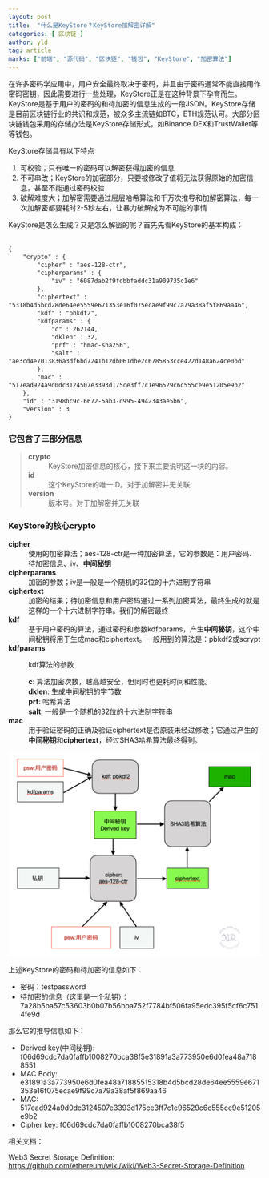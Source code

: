 ```yaml
---
layout: post
title:  "什么是KeyStore？KeyStore加解密详解"
categories: [ 区块链 ]
author: yld
tag: article
marks: ["前端", "源代码", "区块链", "钱包", "KeyStore", "加密算法"]
---
```


<p class="drop-cap">在许多密码学应用中，用户安全最终取决于密码，并且由于密码通常不能直接用作密码密钥，因此需要进行一些处理，KeyStore正是在这种背景下孕育而生。KeyStore是基于用户的密码的和待加密的信息生成的一段JSON。KeyStore存储是目前区块链行业的共识和规范，被众多主流链如BTC，ETH规范认可。大部分区块链钱包采用的存储办法是KeyStore存储形式，如Binance DEX和TrustWallet等等钱包。</p>
<p>KeyStore存储具有以下特点</p>
<ol>
<li>可校验；只有唯一的密码可以解密获得加密的信息</li>
<li>不可串改；KeyStore的加密部分，只要被修改了值将无法获得原始的加密信息，甚至不能通过密码校验</li>
<li>破解难度大；加解密需要通过层层哈希算法和千万次推导和加解密算法，每一次加解密都要耗时2-5秒左右，让暴力破解成为不可能的事情</li>
</ol>

<p>KeyStore是怎么生成？又是怎么解密的呢？首先先看KeyStore的基本构成：</p>
<pre><code>
{
    "crypto" : {
        "cipher" : "aes-128-ctr",
        "cipherparams" : {
            "iv" : "6087dab2f9fdbbfaddc31a909735c1e6"
        },
        "ciphertext" : "5318b4d5bcd28de64ee5559e671353e16f075ecae9f99c7a79a38af5f869aa46",
        "kdf" : "pbkdf2",
        "kdfparams" : {
            "c" : 262144,
            "dklen" : 32,
            "prf" : "hmac-sha256",
            "salt" : "ae3cd4e7013836a3df6bd7241b12db061dbe2c6785853cce422d148a624ce0bd"
        },
        "mac" : "517ead924a9d0dc3124507e3393d175ce3ff7c1e96529c6c555ce9e51205e9b2"
    },
    "id" : "3198bc9c-6672-5ab3-d995-4942343ae5b6",
    "version" : 3
}
</code></pre>

<h3>它包含了三部分信息</h3>
<blockquote><dl>
<dt><strong>crypto</strong></dt>
<dd>KeyStore加密信息的核心，接下来主要说明这一块的内容。</dd>
<dt><strong>id</strong></dt>
<dd>这个KeyStore的唯一ID。对于加解密并无关联</dd>
<dt><strong>version</strong></dt>
<dd>版本号。对于加解密并无关联</dd>
</dl></blockquote>

<h3>KeyStore的核心<strong>crypto</strong></h3>
<dl>
<dt><strong>cipher</strong></dt>
<dd>使用的加密算法；aes-128-ctr是一种加密算法，它的参数是：用户密码、待加密信息、iv、<strong>中间秘钥</strong></dd>
<dt><strong>cipherparams</strong></dt>
<dd>加密的参数；iv是一般是一个随机的32位的十六进制字符串</dd>
<dt><strong>ciphertext</strong></dt>
<dd>加密的结果；待加密信息和用户密码通过一系列加密算法，最终生成的就是这样的一个十六进制字符串。我们的解密最终</dd>
<dt><strong>kdf</strong></dt>
<dd>基于用户密码的算法，通过密码和参数kdfparams，产生<strong>中间秘钥</strong>，这个中间秘钥将用于生成mac和ciphertext。一般用到的算法是：pbkdf2或scrypt</dd>
<dt><strong>kdfparams</strong></dt>
<dd>
<p>kdf算法的参数</p>
<dd><strong>c</strong>: 算法加密次数，越高越安全，但同时也更耗时间和性能。</dd>
<dd><strong>dklen</strong>: 生成中间秘钥的字节数</dd>
<dd><strong>prf</strong>: 哈希算法</dd>
<dd><strong>salt</strong>: 一般是一个随机的32位的十六进制字符串</dd>
</dd>
<dt><strong>mac</strong></dt>
<dd>用于验证密码的正确及验证ciphertext是否原装未经过修改；它通过产生的<strong>中间秘钥</strong>和<strong>ciphertext</strong>，经过SHA3哈希算法最终得到。</dd>
</dl>

<div class="text-center">
<img src="/assets/images/posts/keystore.png"/>
</div>

<p>上述KeyStore的密码和待加密的信息如下：</p>
<ul>
<li>密码：testpassword</li>
<li>待加密的信息（这里是一个私钥）：7a28b5ba57c53603b0b07b56bba752f7784bf506fa95edc395f5cf6c7514fe9d</li>
</ul>

<p>那么它的推导信息如下：</p>
<ul>
<li>Derived key(中间秘钥): f06d69cdc7da0faffb1008270bca38f5e31891a3a773950e6d0fea48a7188551</li>
<li>MAC Body: e31891a3a773950e6d0fea48a71885515318b4d5bcd28de64ee5559e671353e16f075ecae9f99c7a79a38af5f869aa46</li>
<li>MAC: 517ead924a9d0dc3124507e3393d175ce3ff7c1e96529c6c555ce9e51205e9b2</li>
<li>Cipher key: f06d69cdc7da0faffb1008270bca38f5</li>
</ul>

<p>相关文档：</p>
<p>Web3 Secret Storage Definition: <a href="https://github.com/ethereum/wiki/wiki/Web3-Secret-Storage-Definition" target="_blank">https://github.com/ethereum/wiki/wiki/Web3-Secret-Storage-Definition</a></p>
